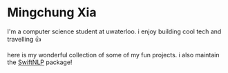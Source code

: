 # Mingchung Xia

I'm a computer science student at uwaterloo. i enjoy building cool tech and travelling 👍

here is my wonderful collection of some of my fun projects. i also maintain the [SwiftNLP](https://git.uwaterloo.ca/jrwallace/swiftnlp) package!

